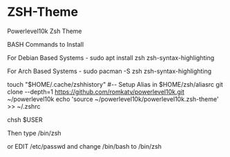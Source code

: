 # ZSH-Theme
Powerlevel10k Zsh Theme

BASH Commands to Install

For Debian Based Systems - sudo apt install zsh zsh-syntax-highlighting

For Arch Based Systems - sudo pacman -S zsh zsh-syntax-highlighting

touch "$HOME/.cache/zshhistory"
#-- Setup Alias in $HOME/zsh/aliasrc
git clone --depth=1 https://github.com/romkatv/powerlevel10k.git ~/powerlevel10k
echo 'source ~/powerlevel10k/powerlevel10k.zsh-theme' >> ~/.zshrc

chsh $USER

Then type /bin/zsh

or EDIT /etc/passwd and change /bin/bash to /bin/zsh
